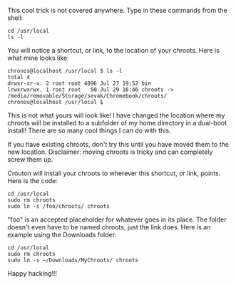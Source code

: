 This cool trick is not covered anywhere. Type in these commands from the shell:  
  
    cd /usr/local  
    ls -l  

You will notice a shortcut, or link, to the location of your chroots. Here is what mine looks like:  
  
    chronos@localhost /usr/local $ ls -l  
    total 4  
    drwxr-xr-x. 2 root root 4096 Jul 27 19:52 bin  
    lrwxrwxrwx. 1 root root   50 Jul 29 16:46 chroots -> /media/removable/Storage/sevak/Chromebook/chroots/  
    chronos@localhost /usr/local $   

This is not what yours will look like! I have changed the location where my chroots will be installed to a subfolder of my home directory in a dual-boot install! There are so many cool things I can do with this.

If you have existing chroots, don't try this until you have moved them to the new location. Disclaimer: moving chroots is tricky and can completely screw them up.

Crouton will install your chroots to wherever this shortcut, or link, points. Here is the code:  
  
    cd /usr/local  
    sudo rm chroots  
    sudo ln -s /foo/chroots/ chroots

"foo" is an accepted placeholder for whatever goes in its place. The folder doesn't even have to be named chroots, just the link does. Here is an example using the Downloads folder:  

    cd /usr/local  
    sudo rm chroots  
    sudo ln -s ~/Downloads/MyChroots/ chroots

Happy hacking!!!
